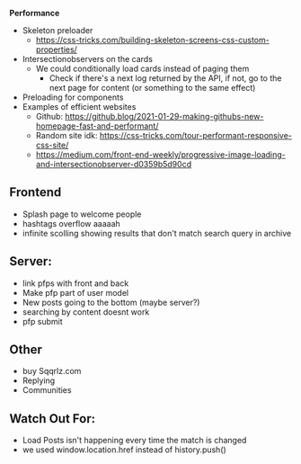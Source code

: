 **Performance**

-   Skeleton preloader
    -   https://css-tricks.com/building-skeleton-screens-css-custom-properties/
-   Intersectionobservers on the cards
    -   We could conditionally load cards instead of paging them
        -   Check if there's a next log returned by the API, if not, go to the next page for content (or something to the same effect)
-   Preloading for components
-   Examples of efficient websites
    -   Github: https://github.blog/2021-01-29-making-githubs-new-homepage-fast-and-performant/
    -   Random site idk: https://css-tricks.com/tour-performant-responsive-css-site/
    -   https://medium.com/front-end-weekly/progressive-image-loading-and-intersectionobserver-d0359b5d90cd

## **Frontend**

-   Splash page to welcome people
-   hashtags overflow aaaaah
-   infinite scolling showing results that don't match search query in archive

## **Server:**

-   link pfps with front and back
-   Make pfp part of user model
-   New posts going to the bottom (maybe server?)
-   searching by content doesnt work
-   pfp submit

## **Other**

-   buy Sqqrlz.com
-   Replying
-   Communities

## **Watch Out For:**

-   Load Posts isn't happening every time the match is changed
-   we used window.location.href instead of history.push()
